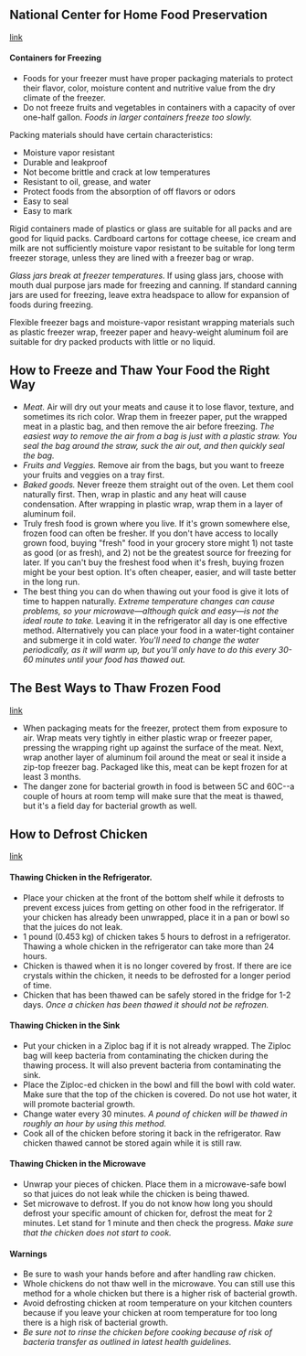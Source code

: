 ## National Center for Home Food Preservation
[link](http://nchfp.uga.edu/how/freeze/containers.html)

#### Containers for Freezing

- Foods for your freezer must have proper packaging materials to protect their flavor, color, moisture content and nutritive value from the dry climate of the freezer.
- Do not freeze fruits and vegetables in containers with a capacity of over one-half gallon. *Foods in larger containers freeze too slowly.*

Packing materials should have certain characteristics:

- Moisture vapor resistant
- Durable and leakproof
- Not become brittle and crack at low temperatures
- Resistant to oil, grease, and water
- Protect foods from the absorption of off flavors or odors
- Easy to seal
- Easy to mark

Rigid containers made of plastics or glass are suitable for all packs and are good for liquid packs. Cardboard cartons for cottage cheese, ice cream and milk are not sufficiently moisture vapor resistant to be suitable for long term freezer storage, unless they are lined with a freezer bag or wrap.

*Glass jars break at freezer temperatures.* If using glass jars, choose with mouth dual purpose jars made for freezing and canning. If standard canning jars are used for freezing, leave extra headspace to allow for expansion of foods during freezing.

Flexible freezer bags and moisture-vapor resistant wrapping materials such as plastic freezer wrap, freezer paper and heavy-weight aluminum foil are suitable for dry packed products with little or no liquid.

## How to Freeze and Thaw Your Food the Right Way

- *Meat.* Air will dry out your meats and cause it to lose flavor, texture, and sometimes its rich color. Wrap them in freezer paper, put the wrapped meat in a plastic bag, and then remove the air before freezing. *The easiest way to remove the air from a bag is just with a plastic straw. You seal the bag around the straw, suck the air out, and then quickly seal the bag.*
- *Fruits and Veggies.* Remove air from the bags, but you want to freeze your fruits and veggies on a tray first.
- *Baked goods.* Never freeze them straight out of the oven. Let them cool naturally first. Then, wrap in plastic and any heat will cause condensation. After wrapping in plastic wrap, wrap them in a layer of aluminum foil.
-  Truly fresh food is grown where you live. If it's grown somewhere else, frozen food can often be fresher. If you don't have access to locally grown food, buying "fresh" food in your grocery store might 1) not taste as good (or as fresh), and 2) not be the greatest source for freezing for later. If you can't buy the freshest food when it's fresh, buying frozen might be your best option. It's often cheaper, easier, and will taste better in the long run.
- The best thing you can do when thawing out your food is give it lots of time to happen naturally. *Extreme temperature changes can cause problems, so your microwave—although quick and easy—is not the ideal route to take.* Leaving it in the refrigerator all day is one effective method. Alternatively you can place your food in a water-tight container and submerge it in cold water. *You'll need to change the water periodically, as it will warm up, but you'll only have to do this every 30-60 minutes until your food has thawed out.*

## The Best Ways to Thaw Frozen Food
[link](http://lifehacker.com/the-best-and-quickest-ways-to-thaw-frozen-food-1567753280)

- When packaging meats for the freezer, protect them from exposure to air. Wrap meats very tightly in either plastic wrap or freezer paper, pressing the wrapping right up against the surface of the meat. Next, wrap another layer of aluminum foil around the meat or seal it inside a zip-top freezer bag. Packaged like this, meat can be kept frozen for at least 3 months.
- The danger zone for bacterial growth in food is between 5C and 60C--a couple of hours at room temp will make sure that the meat is thawed, but it's a field day for bacterial growth as well.

## How to Defrost Chicken
[link](http://www.wikihow.com/Defrost-Chicken)

#### Thawing Chicken in the Refrigerator.
- Place your chicken at the front of the bottom shelf while it defrosts to prevent excess juices from getting on other food in the refrigerator. If your chicken has already been unwrapped, place it in a pan or bowl so that the juices do not leak.
- 1 pound (0.453 kg) of chicken takes 5 hours to defrost in a refrigerator. Thawing a whole chicken in the refrigerator can take more than 24 hours.
- Chicken is thawed when it is no longer covered by frost. If there are ice crystals within the chicken, it needs to be defrosted for a longer period of time.
- Chicken that has been thawed can be safely stored in the fridge for 1-2 days. *Once a chicken has been thawed it should not be refrozen.*

#### Thawing Chicken in the Sink
- Put your chicken in a Ziploc bag if it is not already wrapped. The Ziploc bag will keep bacteria from contaminating the chicken during the thawing process. It will also prevent bacteria from contaminating the sink.
- Place the Ziploc-ed chicken in the bowl and fill the bowl with cold water. Make sure that the top of the chicken is covered. Do not use hot water, it will promote bacterial growth.
- Change water every 30 minutes. *A pound of chicken will be thawed in roughly an hour by using this method.*
- Cook all of the chicken before storing it back in the refrigerator. Raw chicken thawed cannot be stored again while it is still raw.

#### Thawing Chicken in the Microwave

- Unwrap your pieces of chicken. Place them in a microwave-safe bowl so that juices do not leak while the chicken is being thawed.
- Set microwave to defrost. If you do not know how long you should defrost your specific amount of chicken for, defrost the meat for 2 minutes. Let stand for 1 minute and then check the progress. *Make sure that the chicken does not start to cook.*

#### Warnings

- Be sure to wash your hands before and after handling raw chicken.
- Whole chickens do not thaw well in the microwave. You can still use this method for a whole chicken but there is a higher risk of bacterial growth.
- Avoid defrosting chicken at room temperature on your kitchen counters because if you leave your chicken at room temperature for too long there is a high risk of bacterial growth.
- *Be sure not to rinse the chicken before cooking because of risk of bacteria transfer as outlined in latest health guidelines.*
